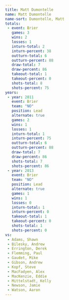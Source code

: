 ```yaml
---
title: Matt Dumontelle
name: Matt Dumontelle
name-sort: Dumontelle, Matt
totals:
 - event: Brier
   games: 3
   wins: 2
   losses: 1
   inturn-total: 2
   inturn-percent: 38
   outturn-total: 6
   outturn-percent: 88
   draw-total: 7
   draw-percent: 86
   takeout-total: 1
   takeout-percent: 0
   shots-total: 8
   shots-percent: 75
years:
 - year: 2011
   event: Brier
   team: "NO"
   position: Lead
   alternate: true
   games: 2
   wins: 1
   losses: 1
   inturn-total: 1
   inturn-percent: 75
   outturn-total: 6
   outturn-percent: 88
   draw-total: 7
   draw-percent: 86
   shots-total: 7
   shots-percent: 86
 - year: 2013
   event: Brier
   team: "NO"
   position: Lead
   alternate: true
   games: 1
   wins: 1
   losses: 0
   inturn-total: 1
   inturn-percent: 0
   takeout-total: 1
   takeout-percent: 0
   shots-total: 1
   shots-percent: 0
vs:
 - Adams, Shawn
 - Bilesky, Andrew
 - Errington, Derek
 - Flemming, Paul
 - Gaudet, Mike
 - Gibson, Andrew
 - Kopf, Steve
 - MacFadyen, Alex
 - MacKenzie, Eddie
 - Mittelstadt, Kelly
 - Newson, Jamie
 - Watson, Aaron
---
```

